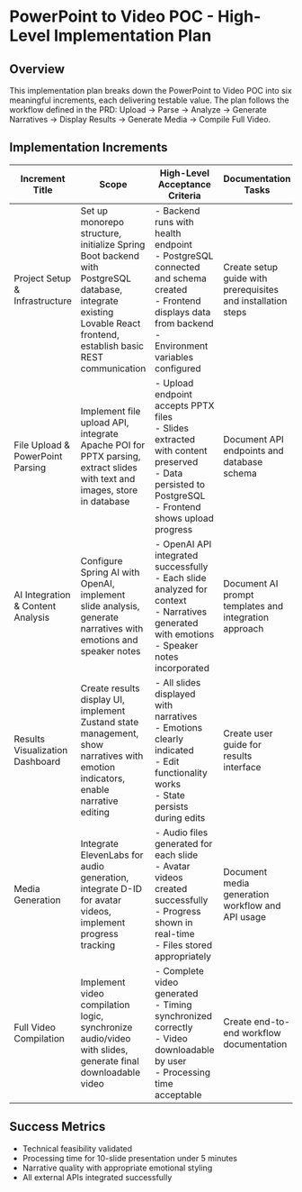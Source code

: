 # PowerPoint to Video POC - High-Level Implementation Plan

## Overview
This implementation plan breaks down the PowerPoint to Video POC into six meaningful increments, each delivering testable value. The plan follows the workflow defined in the PRD: Upload → Parse → Analyze → Generate Narratives → Display Results → Generate Media → Compile Full Video.

## Implementation Increments

| Increment Title | Scope | High-Level Acceptance Criteria | Documentation Tasks |
| --------------- | ----- | ------------------------------ | ------------------- |
| Project Setup & Infrastructure | Set up monorepo structure, initialize Spring Boot backend with PostgreSQL database, integrate existing Lovable React frontend, establish basic REST communication | - Backend runs with health endpoint<br>- PostgreSQL connected and schema created<br>- Frontend displays data from backend<br>- Environment variables configured | Create setup guide with prerequisites and installation steps |
| File Upload & PowerPoint Parsing | Implement file upload API, integrate Apache POI for PPTX parsing, extract slides with text and images, store in database | - Upload endpoint accepts PPTX files<br>- Slides extracted with content preserved<br>- Data persisted to PostgreSQL<br>- Frontend shows upload progress | Document API endpoints and database schema |
| AI Integration & Content Analysis | Configure Spring AI with OpenAI, implement slide analysis, generate narratives with emotions and speaker notes | - OpenAI API integrated successfully<br>- Each slide analyzed for context<br>- Narratives generated with emotions<br>- Speaker notes incorporated | Document AI prompt templates and integration approach |
| Results Visualization Dashboard | Create results display UI, implement Zustand state management, show narratives with emotion indicators, enable narrative editing | - All slides displayed with narratives<br>- Emotions clearly indicated<br>- Edit functionality works<br>- State persists during edits | Create user guide for results interface |
| Media Generation | Integrate ElevenLabs for audio generation, integrate D-ID for avatar videos, implement progress tracking | - Audio files generated for each slide<br>- Avatar videos created successfully<br>- Progress shown in real-time<br>- Files stored appropriately | Document media generation workflow and API usage |
| Full Video Compilation | Implement video compilation logic, synchronize audio/video with slides, generate final downloadable video | - Complete video generated<br>- Timing synchronized correctly<br>- Video downloadable by user<br>- Processing time acceptable | Create end-to-end workflow documentation |

## Success Metrics
- Technical feasibility validated
- Processing time for 10-slide presentation under 5 minutes
- Narrative quality with appropriate emotional styling
- All external APIs integrated successfully